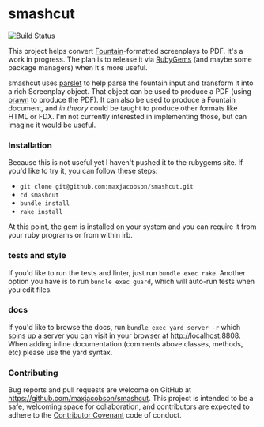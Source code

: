 # smashcut

[![Build Status](https://travis-ci.org/maxjacobson/smashcut.svg?branch=master)](https://travis-ci.org/maxjacobson/smashcut)

This project helps convert [Fountain](http://fountain.io/syntax)-formatted
screenplays to PDF. It's a work in progress. The plan is to release it via
[RubyGems](http://rubygems.org) (and maybe some package managers) when it's more
useful.

smashcut uses [parslet](https://github.com/kschiess/parslet) to help parse the
fountain input and transform it into a rich Screenplay object. That object can
be used to produce a PDF (using [prawn](https://github.com/prawnpdf/prawn/) to
produce the PDF). It can also be used to produce a Fountain document, and *in
theory* could be taught to produce other formats like HTML or FDX. I'm not
currently interested in implementing those, but can imagine it would be useful.

### Installation

Because this is not useful yet I haven't pushed it to the rubygems site. If
you'd like to try it, you can follow these steps:

* `git clone git@github.com:maxjacobson/smashcut.git`
* `cd smashcut`
* `bundle install`
* `rake install`

At this point, the gem is installed on your system and you can require it from
your ruby programs or from within irb.

### tests and style

If you'd like to run the tests and linter, just run `bundle exec rake`. Another
option you have is to run `bundle exec guard`, which will auto-run tests when
you edit files.

### docs

If you'd like to browse the docs, run `bundle exec yard server -r` which spins
up a server you can visit in your browser at <http://localhost:8808>. When
adding inline documentation (comments above classes, methods, etc) please use
the yard syntax.

### Contributing

Bug reports and pull requests are welcome on GitHub at
<https://github.com/maxjacobson/smashcut>. This project is intended to be a
safe, welcoming space for collaboration, and contributors are expected to
adhere to the [Contributor Covenant](http://contributor-covenant.org) code of
conduct.
